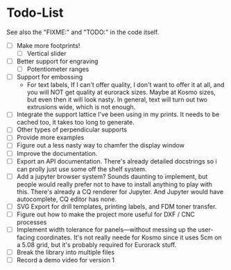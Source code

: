 # Todo-List

See also the "FIXME:" and "TODO:" in the code itself.

- [ ] Make more footprints!
  - [ ] Vertical slider
- [ ] Better support for engraving
  - [ ] Potentiometer ranges
- [ ] Support for embossing
  - For text labels, If I can't offer quality, I don't want to offer it at all, and you will NOT get quality at eurorack sizes. Maybe at Kosmo sizes, but even then it will look nasty. In general, text will turn out two extrusions wide, which is not enough. 
- [ ] Integrate the support lattice I've been using in my prints. It needs to be cached too, it takes too long to generate.
- [ ] Other types of perpendicular supports
- [ ] Provide more examples
- [ ] Figure out a less nasty way to chamfer the display window
- [ ] Improve the documentation.
- [ ] Export an API documentation. There's already detailed docstrings so i can prolly just use some off the shelf system.
- [ ] Add a jupyter browser system? Sounds daunting to implement, but people would really prefer not to have to install anything to play with this. There's already a CQ renderer for Jupyter. And Jupyter would have autocomplete, CQ editor has none.
- [ ] SVG Export for drill templates, printing labels, and FDM toner transfer.
- [ ] Figure out how to make the project more useful for DXF / CNC processes
- [ ] Implement width tolerance for panels—without messing up the user-facing coordinates. It's not really neede for Kosmo since it uses 5cm on a 5.08 grid, but it's probably required for Eurorack stuff.
- [ ] Break the library into multiple files
- [ ] Record a demo video for version 1